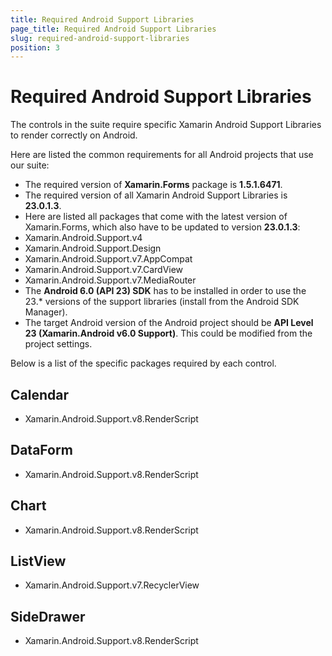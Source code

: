 ```yaml
---
title: Required Android Support Libraries
page_title: Required Android Support Libraries
slug: required-android-support-libraries
position: 3
---
```


# Required Android Support Libraries

The controls in the suite require specific Xamarin Android Support Libraries to render correctly on Android.

Here are listed the common requirements for all Android projects that use our suite:

- The required version of **Xamarin.Forms** package is **1.5.1.6471**.
- The required version of all Xamarin Android Support Libraries is **23.0.1.3**.
- Here are listed all packages that come with the latest version of Xamarin.Forms, which also have to be updated to version **23.0.1.3**:
 - Xamarin.Android.Support.v4
 - Xamarin.Android.Support.Design
 - Xamarin.Android.Support.v7.AppCompat
 - Xamarin.Android.Support.v7.CardView
 - Xamarin.Android.Support.v7.MediaRouter
- The **Android 6.0 (API 23) SDK** has to be installed in order to use the 23.* versions of the support libraries (install from the Android SDK Manager).
- The target Android version of the Android project should be **API Level 23 (Xamarin.Android v6.0 Support)**. This could be modified from the project settings.

Below is a list of the specific packages required by each control.

## Calendar

* Xamarin.Android.Support.v8.RenderScript

## DataForm

* Xamarin.Android.Support.v8.RenderScript

## Chart

* Xamarin.Android.Support.v8.RenderScript

## ListView

* Xamarin.Android.Support.v7.RecyclerView

## SideDrawer

* Xamarin.Android.Support.v8.RenderScript

